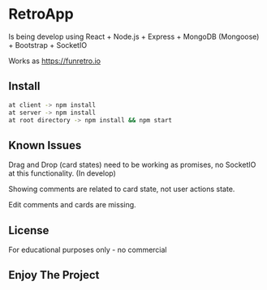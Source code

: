 # RetroApp

Is being develop using React + Node.js + Express + MongoDB (Mongoose) + Bootstrap + SocketIO

Works as https://funretro.io

## Install

```bash
at client -> npm install
at server -> npm install
at root directory -> npm install && npm start
```

## Known Issues

Drag and Drop (card states) need to be working as promises, no SocketIO at this functionality. (In develop)

Showing comments are related to card state, not user actions state.

Edit comments and cards are missing.


## License

For educational purposes only - no commercial

## Enjoy The Project